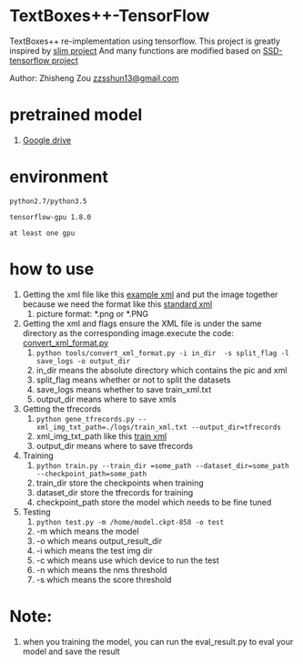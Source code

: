 # TextBoxes++-TensorFlow
TextBoxes++ re-implementation using tensorflow.
This project is greatly inspired by [slim project](https://github.com/tensorflow/tensorflow/tree/master/tensorflow/contrib/slim)
And many functions are modified based on [SSD-tensorflow project](https://github.com/balancap/SSD-Tensorflow)

Author:
	Zhisheng Zou zzsshun13@gmail.com

# pretrained model 
1. [Google drive](https://drive.google.com/open?id=1kkRyVrx9iFtwEar6OJBKWNVyTLSYsF28)

# environment
` python2.7/python3.5 ` 

`tensorflow-gpu 1.8.0`

`at least one gpu`

# how to use

1. Getting the  xml file like this [example xml](./demo/example/image0.xml) and put the image together because we need the format like this [standard xml](./demo/example/standard.xml)
   1. picture format: *.png or *.PNG
2. Getting the xml and flags
   ensure the XML file is under the same directory as the corresponding image.execute the code: [convert_xml_format.py](./tools/convert_xml_format.py)
   1. `python tools/convert_xml_format.py -i in_dir  -s split_flag -l save_logs -o output_dir` 
   2. in_dir means the absolute directory which contains the pic and xml
   3. split_flag means whether or not to split the datasets
   4. save_logs means whether to save train_xml.txt
   5. output_dir means where to save xmls
3. Getting the tfrecords
   1. `python gene_tfrecords.py --xml_img_txt_path=./logs/train_xml.txt --output_dir=tfrecords` 
   2. xml_img_txt_path like this [train xml](./logs/train_xml.txt)
   3. output_dir means where to save tfrecords
4. Training
   1. `python train.py --train_dir =some_path --dataset_dir=some_path --checkpoint_path=some_path`
   2. train_dir  store the checkpoints when training
   3. dataset_dir store the tfrecords for training
   4. checkpoint_path store the model which needs to be fine tuned
5. Testing
   1. `python test.py -m /home/model.ckpt-858 -o test`
   2. -m which means the model
   3. -o which means output_result_dir
   4. -i which means the test img dir
   5. -c which means use which device to run the test
   6. -n which means the nms threshold
   7. -s which means the score threshold



# Note:

1. when you training the model, you can run the eval_result.py to eval your model and save the result
